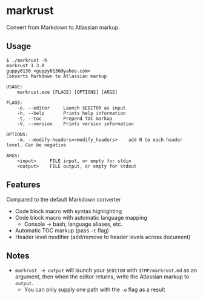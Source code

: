 # markrust

Convert from Markdown to Atlassian markup.

## Usage

```console
$ ./markrust -h
markrust 1.3.0
guppy0130 <guppy0130@yahoo.com>
Converts Markdown to Atlassian markup

USAGE:
    markrust.exe [FLAGS] [OPTIONS] [ARGS]

FLAGS:
    -e, --editor     Launch $EDITOR as input
    -h, --help       Prints help information
    -t, --toc        Prepend TOC markup
    -V, --version    Prints version information

OPTIONS:
    -m, --modify-headers=<modify_headers>    add N to each header level. Can be negative

ARGS:
    <input>     FILE input, or empty for stdin
    <output>    FILE output, or empty for stdout
```

## Features

Compared to the default Markdown converter

* Code block macro with syntax highlighting
* Code block macro with automatic language mapping
  * Console -> bash, language aliases, etc.
* Automatic TOC markup (pass `-t` flag)
* Header level modifier (add/remove to header levels across document)

## Notes

* `markrust -e output` will launch your `$EDITOR` with `$TMP/markrust.md` as an argument, then when the editor returns, write the Atlassian markup to `output`.
  * You can only supply one path with the `-e` flag as a result
